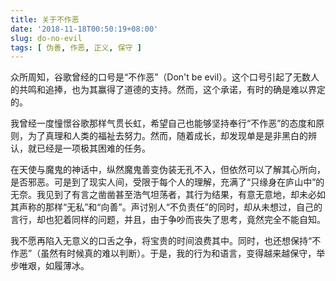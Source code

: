 ```yaml
---
title: 关于不作恶
date: '2018-11-18T00:50:19+08:00'
slug: do-no-evil
tags: [ 伪善, 作恶, 正义, 保守 ]
---
```


众所周知，谷歌曾经的口号是“不作恶”（Don't be evil）。这个口号引起了无数人的共鸣和追捧，也为其赢得了道德的支持。然而，这个承诺，有时的确是难以界定的。

我曾经一度憧憬谷歌那样气贯长虹，希望自己也能够坚持奉行“不作恶”的态度和原则，为了真理和人类的福祉去努力。然而，随着成长，却发现单是是非黑白的辨认，就已经是一项极其困难的任务。

在天使与魔鬼的神话中，纵然魔鬼善变伪装无孔不入，但依然可以了解其心所向，是否邪恶。可是到了现实人间，受限于每个人的理解，充满了“只缘身在庐山中”的无奈。我见到了有言之凿凿甚至浩气坦荡者，其行为结果，有意无意地，却未必如其声称的那样“无私”和“向善”。声讨别人“不负责任”的同时，却从未想过，自己的言行，却也犯着同样的问题，并且，由于争吵而丧失了思考，竟然完全不能自知。

我不愿再陷入无意义的口舌之争，将宝贵的时间浪费其中。同时，也还想保持“不作恶”（虽然有时候真的难以判断）。于是，我的行为和语言，变得越来越保守，举步唯艰，如履薄冰。
